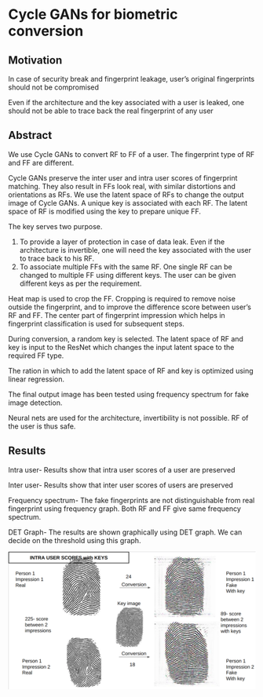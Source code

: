 # Cycle GANs for biometric conversion

## Motivation
In case of security break and fingerprint leakage, user’s original fingerprints should not be compromised

Even if the architecture and the key associated with a user is leaked, one should not be able to trace back the real fingerprint of any user

## Abstract
We use Cycle GANs to convert RF to FF of a user. The fingerprint type of RF and FF are different.

Cycle GANs preserve the inter user and intra user scores of fingerprint matching. They also result in FFs look real, with similar distortions and orientations as RFs. 
We use the latent space of RFs to change the output image of Cycle GANs. A unique key is associated with each RF. The latent space of RF is modified using the key to prepare unique FF.

The key serves two purpose. 
1. To provide a layer of protection in case of data leak. Even if the architecture is invertible, one will need the key associated with the user to trace back to his RF.  
2. To associate multiple FFs with the same RF. One single RF can be changed to multiple FF using different keys. The user can be given different keys as per the requirement.

Heat map is used to crop the FF. Cropping is required to remove noise outside the fingerprint, and to improve the difference score between user’s RF and FF. The center part of fingerprint impression which helps in fingerprint classification is used for subsequent steps.

During conversion, a random key is selected. The latent space of RF and key is input to the ResNet which changes the input latent space to the required FF type.

The ration in which to add the latent space of RF and key is optimized using linear regression.

The final output image has been tested using frequency spectrum for fake image detection. 

Neural nets are used for the architecture, invertibility is not possible. RF of the user is thus safe.  

## Results
Intra user- Results show that intra user scores of a user are preserved

Inter user- Results show that inter user scores of users are preserved

Frequency spectrum- The fake fingerprints are not distinguishable from real fingerprint using frequency graph. Both RF and FF give same frequency spectrum.

DET Graph- The results are shown graphically using DET graph. We can decide on the threshold using this graph.

![Result](results/fp.png)
